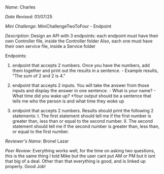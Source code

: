 *Name*: Charles

*Date Revised*: 01/07/25

*Mini Challenge*: MiniChallengeTwoToFour - Endpoint

*Description*:
  Design an API with 3 endpoints:
  each endpoint must have their own Controller file, inside the Controller folder
  Also, each one must have their own service file, inside a Service folder

  Endpoints:
  1. endpoint that accepts 2 numbers.  Once you have the numbers, add them together and print out the results in a sentence.
    - Example results, "The sum of 2 and 2 is 4."

  2. endpoint that accepts 2 inputs. You will take the answer from those inputs and display the answer in one sentence.
    - What is your name? 
    - What time did you wake up?
    *Your output should be a sentence that tells me who the person is and what time they woke up

  3. endpoint that accepts 2 numbers. Results should print the following 2 statements:
    I. The first statement should tell me if the first number is greater than, less than or equal to the second number.
    II. The second statement should tell me if the second number is greater than, less than, or equal to the first number.

*Reviewer's Name*: Bronel Lazar

*Peer Review*: Everything works well, for the time on asking two questions, this is the same thing I told Mike but the user cant put AM or PM but it isnt that big of a deal. Other than that everything is good, and is linked up properly. Good Job!
